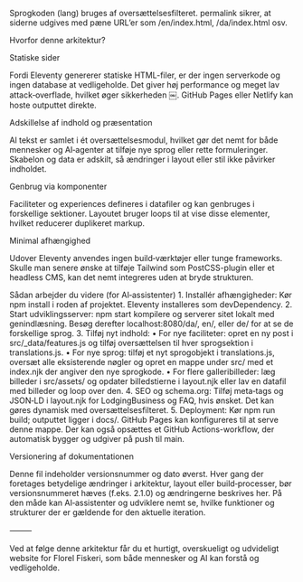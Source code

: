 Sprogkoden (lang) bruges af oversættelsesfilteret.  permalink sikrer, at siderne udgives med pæne URL’er som /en/index.html, /da/index.html osv.

Hvorfor denne arkitektur?

Statiske sider

Fordi Eleventy genererer statiske HTML-filer, er der ingen serverkode og ingen database at vedligeholde.  Det giver høj performance og meget lav attack‑overflade, hvilket øger sikkerheden ￼.  GitHub Pages eller Netlify kan hoste outputtet direkte.

Adskillelse af indhold og præsentation

Al tekst er samlet i ét oversættelsesmodul, hvilket gør det nemt for både mennesker og AI‑agenter at tilføje nye sprog eller rette formuleringer.  Skabelon og data er adskilt, så ændringer i layout eller stil ikke påvirker indholdet.

Genbrug via komponenter

Faciliteter og experiences defineres i datafiler og kan genbruges i forskellige sektioner.  Layoutet bruger loops til at vise disse elementer, hvilket reducerer duplikeret markup.

Minimal afhængighed

Udover Eleventy anvendes ingen build‑værktøjer eller tunge frameworks.  Skulle man senere ønske at tilføje Tailwind som PostCSS-plugin eller et headless CMS, kan det nemt integreres uden at bryde strukturen.

Sådan arbejder du videre (for AI‑assistenter)
	1.	Installér afhængigheder: Kør npm install i roden af projektet.  Eleventy installeres som devDependency.
	2.	Start udviklingsserver: npm start kompilere og serverer sitet lokalt med genindlæsning.  Besøg derefter localhost:8080/da/, en/, eller de/ for at se de forskellige sprog.
	3.	Tilføj nyt indhold:
	•	For nye faciliteter: opret en ny post i src/_data/features.js og tilføj oversættelsen til hver sprogsektion i translations.js.
	•	For nye sprog: tilføj et nyt sprogobjekt i translations.js, oversæt alle eksisterende nøgler og opret en mappe under src/ med et index.njk der angiver den nye sprogkode.
	•	For flere galleribilleder: læg billeder i src/assets/ og opdater billedstierne i layout.njk eller lav en datafil med billeder og loop over den.
	4.	SEO og schema.org: Tilføj meta‑tags og JSON‑LD i layout.njk for LodgingBusiness og FAQ, hvis ønsket.  Det kan gøres dynamisk med oversættelsesfilteret.
	5.	Deployment: Kør npm run build; outputtet ligger i docs/.  GitHub Pages kan konfigureres til at serve denne mappe.  Der kan også opsættes et GitHub Actions-workflow, der automatisk bygger og udgiver på push til main.

Versionering af dokumentationen

Denne fil indeholder versionsnummer og dato øverst.  Hver gang der foretages betydelige ændringer i arkitektur, layout eller build‑processer, bør versionsnummeret hæves (f.eks. 2.1.0) og ændringerne beskrives her.  På den måde kan AI‑assistenter og udviklere nemt se, hvilke funktioner og strukturer der er gældende for den aktuelle iteration.

⸻

Ved at følge denne arkitektur får du et hurtigt, overskueligt og udvideligt website for Florel Fiskeri, som både mennesker og AI kan forstå og vedligeholde.
